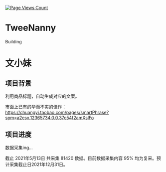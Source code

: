 [![Page Views Count](https://badges.toozhao.com/badges/01EJD7KGCR71MBW40SR0CC5GW6/green.svg)](https://badges.toozhao.com/badges/01EJD7KGCR71MBW40SR0CC5GW6/green.svg)
# TweeNanny

Building

# 文小妹

## 项目背景

利用商品标题，自动生成对应的文案。

市面上已有的华而不实的佳作：
https://chuangyi.taobao.com/pages/smartPhrase?spm=a2esx.12365734.0.0.37c54f2amXslFo

## 项目进度

数据采集ing...

截止 2021年5月13日 共采集 81420 数据。目前数据采集内容 95% 均为复采。预计采集截止日2021年12月31日。
